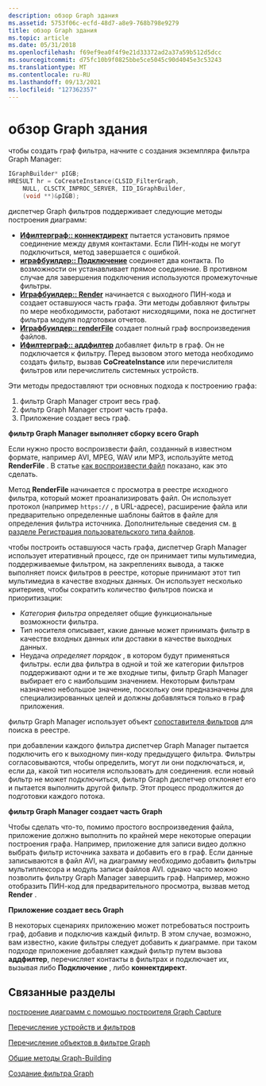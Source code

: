 ```yaml
---
description: обзор Graph здания
ms.assetid: 5753f06c-ecfd-48d7-a8e9-768b798e9279
title: обзор Graph здания
ms.topic: article
ms.date: 05/31/2018
ms.openlocfilehash: f69ef9ea0f4f9e21d33372ad2a37a59b512d5dcc
ms.sourcegitcommit: d75fc10b9f0825bbe5ce5045c90d4045e3c53243
ms.translationtype: MT
ms.contentlocale: ru-RU
ms.lasthandoff: 09/13/2021
ms.locfileid: "127362357"
---
```

# <a name="overview-of-graph-building"></a>обзор Graph здания

чтобы создать граф фильтра, начните с создания экземпляра фильтра Graph Manager:


```C++
IGraphBuilder* pIGB;
HRESULT hr = CoCreateInstance(CLSID_FilterGraph,
    NULL, CLSCTX_INPROC_SERVER, IID_IGraphBuilder,
    (void **)&pIGB);
```



диспетчер Graph фильтров поддерживает следующие методы построения диаграмм:

-   [**Ифилтерграф:: коннектдирект**](/windows/desktop/api/Strmif/nf-strmif-ifiltergraph-connectdirect) пытается установить прямое соединение между двумя контактами. Если ПИН-коды не могут подключиться, метод завершается с ошибкой.
-   [**играфбуилдер:: Подключение**](/windows/desktop/api/Strmif/nf-strmif-igraphbuilder-connect) соединяет два контакта. По возможности он устанавливает прямое соединение. В противном случае для завершения подключения используются промежуточные фильтры.
-   [**Играфбуилдер:: Render**](/windows/desktop/api/Strmif/nf-strmif-igraphbuilder-render) начинается с выходного ПИН-кода и создает оставшуюся часть графа. Эти методы добавляют фильтры по мере необходимости, работают нисходящими, пока не достигнет фильтра модуля подготовки отчетов.
-   [**Играфбуилдер:: renderFile**](/windows/desktop/api/Strmif/nf-strmif-igraphbuilder-renderfile) создает полный граф воспроизведения файлов.
-   [**Ифилтерграф:: аддфилтер**](/windows/desktop/api/Strmif/nf-strmif-ifiltergraph-addfilter) добавляет фильтр в граф. Он не подключается к фильтру. Перед вызовом этого метода необходимо создать фильтр, вызвав **CoCreateInstance** или перечислителя фильтров или перечислитель системных устройств.

Эти методы предоставляют три основных подхода к построению графа:

1.  фильтр Graph Manager строит весь граф.
2.  фильтр Graph Manager строит часть графа.
3.  Приложение создает весь граф.

**фильтр Graph Manager выполняет сборку всего Graph**

Если нужно просто воспроизвести файл, созданный в известном формате, например AVI, MPEG, WAV или MP3, используйте метод **RenderFile** . В статье [как воспроизвести файл](how-to-play-a-file.md) показано, как это сделать.

Метод **RenderFile** начинается с просмотра в реестре исходного фильтра, который может проанализировать файл. Он использует протокол (например `https://` , в URL-адресе), расширение файла или предварительно определенные шаблоны байтов в файле для определения фильтра источника. Дополнительные сведения см. [в разделе Регистрация пользовательского типа файлов](registering-a-custom-file-type.md).

чтобы построить оставшуюся часть графа, диспетчер Graph Manager использует итеративный процесс, где он принимает типы мультимедиа, поддерживаемые фильтром, на закреплениях вывода, а также выполняет поиск фильтров в реестре, которые принимают этот тип мультимедиа в качестве входных данных. Он использует несколько критериев, чтобы сократить количество фильтров поиска и приоритизации:

-   *Категория фильтра* определяет общие функциональные возможности фильтра.
-   Тип носителя описывает, какие данные может принимать фильтр в качестве входных данных или доставки в качестве выходных данных.
-   Неудача *определяет порядок* , в котором будут применяться фильтры. если два фильтра в одной и той же категории фильтров поддерживают одни и те же входные типы, фильтр Graph Manager выбирает его с наибольшим значением. Некоторым фильтрам назначено небольшое значение, поскольку они предназначены для специализированных целей и должны добавляться только в граф приложения.

фильтр Graph Manager использует объект [сопоставителя фильтров](filter-mapper.md) для поиска в реестре.

при добавлении каждого фильтра диспетчер Graph Manager пытается подключить его к выходному пин-коду предыдущего фильтра. Фильтры согласовываются, чтобы определить, могут ли они подключаться, и, если да, какой тип носителя использовать для соединения. если новый фильтр не может подключиться, фильтр Graph диспетчер отклоняет его и пытается выполнить другой фильтр. Этот процесс продолжится до подготовки каждого потока.

**фильтр Graph Manager создает часть Graph**

Чтобы сделать что-то, помимо простого воспроизведения файла, приложение должно выполнить по крайней мере некоторые операции построения графа. Например, приложение для записи видео должно выбрать фильтр источника захвата и добавить его в граф. Если данные записываются в файл AVI, на диаграмму необходимо добавить фильтры мультиплексора и модуль записи файлов AVI. однако часто можно позволить фильтру Graph Manager завершить граф. Например, можно отобразить ПИН-код для предварительного просмотра, вызвав метод **Render** .

**Приложение создает весь Graph**

В некоторых сценариях приложению может потребоваться построить граф, добавив и подключив каждый фильтр. В этом случае, возможно, вам известно, какие фильтры следует добавить к диаграмме. при таком подходе приложение добавляет каждый фильтр путем вызова **аддфилтер**, перечисляет контакты в фильтрах и подключает их, вызывая либо **Подключение** , либо **коннектдирект**.

## <a name="related-topics"></a>Связанные разделы

<dl> <dt>

[построение диаграмм с помощью построителя Graph Capture](building-graphs-with-the-capture-graph-builder.md)
</dt> <dt>

[Перечисление устройств и фильтров](enumerating-devices-and-filters.md)
</dt> <dt>

[Перечисление объектов в фильтре Graph](enumerating-objects-in-a-filter-graph.md)
</dt> <dt>

[Общие методы Graph-Building](general-graph-building-techniques.md)
</dt> <dt>

[Создание фильтра Graph](building-the-filter-graph.md)
</dt> </dl>

 

 



